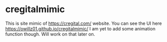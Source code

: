 # cregitalmimic
This is site mimic of https://cregital.com/ website. You can see the UI here https://owillz01.github.io/cregitalmimic/
I am yet to add some animation function though. Will work on that later on. 
